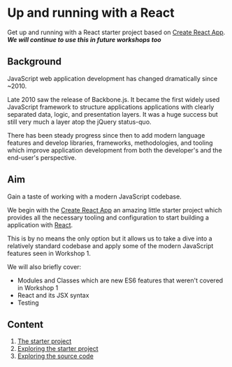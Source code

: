 # Up and running with a React

Get up and running with a React starter project based on [Create React App](https://github.com/facebookincubator/create-react-app).  
_**We will continue to use this in future workshops too**_

## Background

JavaScript web application development has changed dramatically since ~2010.

Late 2010 saw the release of Backbone.js. It became the first widely used JavaScript framework to structure applications applications with clearly separated data, logic, and presentation layers. It was a huge success but still very much a layer atop the jQuery status-quo.

There has been steady progress since then to add modern language features and develop libraries, frameworks, methodologies, and tooling which improve application development from both the developer's and the end-user's perspective.

## Aim

Gain a taste of working with a modern JavaScript codebase.

We begin with the [Create React App](https://github.com/facebookincubator/create-react-app) an amazing little starter project which provides all the necessary tooling and configuration to start building a application with [React](https://facebook.github.io/react/).

This is by no means the only option but it allows us to take a dive into a relatively standard codebase and apply some of the modern JavaScript features seen in Workshop 1.

We will also briefly cover:

* Modules and Classes which are new ES6 features that weren't covered in Workshop 1
* React and its JSX syntax
* Testing

## Content

1. [The starter project](./starter-project.md)
1. [Exploring the starter project](./exploring.md)
1. [Exploring the source code](./exploring-code.md)
